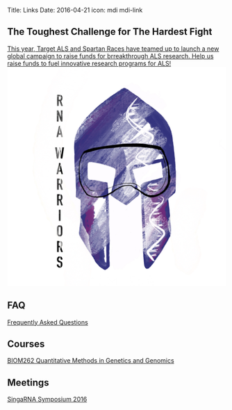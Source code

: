 Title: Links
Date: 2016-04-21
icon: mdi mdi-link

## The Toughest Challenge for The Hardest Fight
[This year, Target ALS and Spartan Races have teamed up to launch a new global campaign to raise funds for brreakthrough ALS research. Help us raise funds to fuel innovative research programs for ALS!](https://toughestchallenge.com/page/RNAWarriors)
[![RNA Warriors](../images/links/RNAWarriors.jpg)](https://toughestchallenge.com/page/RNAWarriors)

## FAQ

[Frequently Asked Questions](http://yeolab.github.io/faq/)

## Courses
[BIOM262 Quantitative Methods in Genetics and Genomics](https://biom262.github.io/biom262-2016/)


## Meetings

[SingaRNA Symposium 2016](http://yeolab.github.io/singarna-symposium-2016/)
